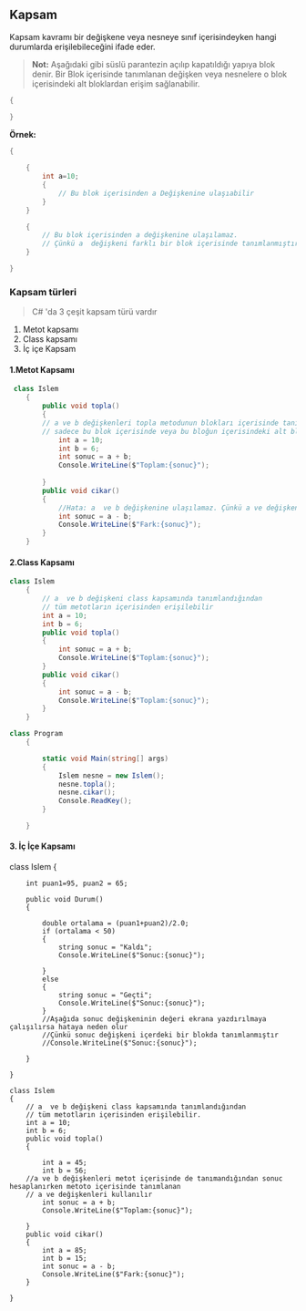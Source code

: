 ## Kapsam ##

Kapsam kavramı bir değişkene veya nesneye sınıf içerisindeyken hangi durumlarda erişilebileceğini ifade eder.

> **Not:** Aşağıdaki gibi  süslü parantezin açılıp kapatıldığı yapıya  blok denir. 
> Bir Blok içerisinde tanımlanan değişken veya nesnelere o blok içerisindeki alt bloklardan erişim sağlanabilir.
```csharp
{

}
```
**Örnek:**

```csharp
{
	
    {
        int a=10;
        {
            // Bu blok içerisinden a Değişkenine ulaşıabilir
        }
    }

    {
        // Bu blok içerisinden a değişkenine ulaşılamaz.
        // Çünkü a  değişkeni farklı bir blok içerisinde tanımlanmıştır.
    }

}
```
### Kapsam türleri ###
> C# 'da 3 çeşit kapsam türü vardır
1. Metot kapsamı 
2. Class kapsamı
3. İç içe Kapsam


#### 1.Metot Kapsamı ####

```csharp
 class Islem
    {
        public void topla()
        {
	    // a ve b değişkenleri topla metodunun blokları içerisinde tanımlandığından 
	    // sadece bu blok içerisinde veya bu bloğun içerisindeki alt bloklardan erişim sağlanır.
            int a = 10; 
            int b = 6;
            int sonuc = a + b;
            Console.WriteLine($"Toplam:{sonuc}");
            
        }
        public void cikar()
        {
            //Hata: a  ve b değişkenine ulaşılamaz. Çünkü a ve değişkeni başka bir diğer metotda tanımlanmıştır.
            int sonuc = a - b;
            Console.WriteLine($"Fark:{sonuc}");
        }
    }
```
#### 2.Class Kapsamı ####

```csharp
class Islem
    {
        // a  ve b değişkeni class kapsamında tanımlandığından
        // tüm metotların içerisinden erişilebilir
        int a = 10;
        int b = 6;
        public void topla()
        {
            int sonuc = a + b;
            Console.WriteLine($"Toplam:{sonuc}");
        }
        public void cikar()
        {
            int sonuc = a - b;
            Console.WriteLine($"Toplam:{sonuc}");
        }
    }

class Program
    {

        static void Main(string[] args)
        {
            Islem nesne = new Islem();
            nesne.topla();
            nesne.cikar();
            Console.ReadKey();
        }

    }

```

#### 3. İç İçe Kapsamı ####

  class Islem
    {

        int puan1=95, puan2 = 65;
        
        public void Durum()
        {
           
            double ortalama = (puan1+puan2)/2.0;
            if (ortalama < 50)
            {
                string sonuc = "Kaldı";
                Console.WriteLine($"Sonuc:{sonuc}");

            }
            else
            {
                string sonuc = "Geçti";
                Console.WriteLine($"Sonuc:{sonuc}");
            }
            //Aşağıda sonuc değişkeninin değeri ekrana yazdırılmaya çalışılırsa hataya neden olur
            //Çünkü sonuc değişkeni içerdeki bir blokda tanımlanmıştır
            //Console.WriteLine($"Sonuc:{sonuc}");

        }

    }

    class Islem
    {
        // a  ve b değişkeni class kapsamında tanımlandığından
        // tüm metotların içerisinden erişilebilir. 
        int a = 10;
        int b = 6;
        public void topla()
        {
	    
            int a = 45;
            int b = 56;
	    //a ve b değişkenleri metot içerisinde de tanımandığından sonuc hesaplanırken metoto içerisinde tanımlanan
	    // a ve değişkenleri kullanılır
            int sonuc = a + b;
            Console.WriteLine($"Toplam:{sonuc}");
            
        }
        public void cikar()
        {
            int a = 85;
            int b = 15;
            int sonuc = a - b;
            Console.WriteLine($"Fark:{sonuc}");
        }

    }

